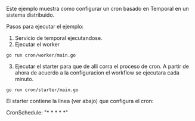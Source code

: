 Este ejemplo muestra como configurar un cron basado en Temporal en un sistema distribuido.

Pasos para ejecutar el ejemplo:
1) Servicio de temporal ejecutandose. 
2) Ejecutar el worker
```
go run cron/worker/main.go 
```

3) Ejecutar el starter para que de alli corra el proceso de cron. A partir de ahora de acuerdo a la configuracion el workflow se ejecutara cada minuto.

```
go run cron/starter/main.go
```

El starter contiene la linea (ver abajo) que configura el cron:

CronSchedule: "* * * * *"

